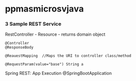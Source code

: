 # ppmasmicrosvjava

### 3 Sample REST Service
RestController - Resource - returns domain object

```
@Controller
@ResponseBody
```


```
@ReauestMapping  //Maps the URI to controller class/method
```

```
@RequestParam(value="base") String a
```

Spring REST: App Execution
@SpringBootApplication
